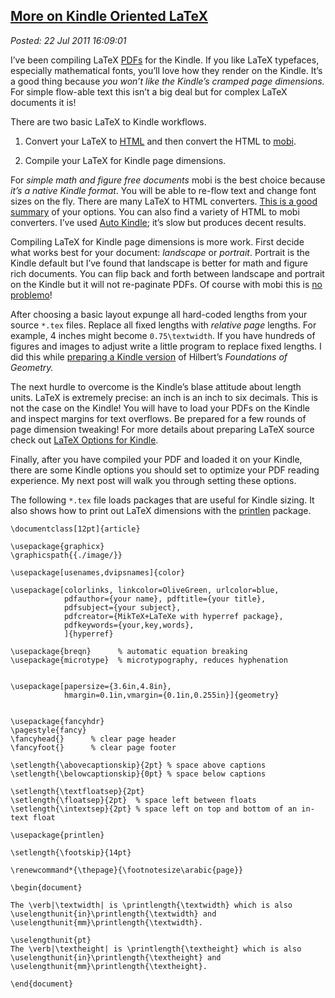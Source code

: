 [More on Kindle Oriented
LaTeX](http://bakerjd99.wordpress.com/2011/07/22/more-on-kindle-oriented-latex/)
---------------------------------------------------------------------------------------------------------

*Posted: 22 Jul 2011 16:09:01*

I’ve been compiling LaTeX [PDFs](http://www.fileinfo.com/extension/pdf)
for the Kindle. If you like LaTeX typefaces, especially mathematical
fonts, you’ll love how they render on the Kindle. It’s a good thing
because *you won’t like the Kindle’s cramped page dimensions.* For
simple flow-able text this isn’t a big deal but for complex LaTeX
documents it is!

There are two basic LaTeX to Kindle workflows.

1.  Convert your LaTeX to [HTML](http://www.fileinfo.com/extension/html)
    and then convert the HTML to
    [mobi](http://pcsupport.about.com/od/fileextensions/f/mobifile.htm).

2.  Compile your LaTeX for Kindle page dimensions.

For *simple math and figure free documents* mobi is the best choice
because *it’s a native Kindle format*. You will be able to re-flow text
and change font sizes on the fly. There are many LaTeX to HTML
converters. [This is a good summary](http://enc.com.au/docs/latexhtml/)
of your options. You can also find a variety of HTML to mobi converters.
I’ve used [Auto Kindle](http://sourceforge.net/projects/autokindle/);
it’s slow but produces decent results.

Compiling LaTeX for Kindle page dimensions is more work. First decide
what works best for your document: *landscape* or *portrait*. Portrait
is the Kindle default but I’ve found that landscape is better for math
and figure rich documents. You can flip back and forth between landscape
and portrait on the Kindle but it will not re-paginate PDFs. Of course
with mobi this is [no
problemo](http://www.youtube.com/watch?v=4QWfrxYt9DQ\&NR=1)!

After choosing a basic layout expunge all hard-coded lengths from your
source `*.tex` files. Replace all fixed lengths with *relative page*
lengths. For example, 4 inches might become `0.75\textwidth`. If you
have hundreds of figures and images to adjust write a little program to
replace fixed lengths. I did this while [preparing a Kindle
version](http://bakerjd99.wordpress.com/2011/07/12/open-source-hilbert-for-the-kindle/)
of Hilbert’s *Foundations of Geometry.*

The next hurdle to overcome is the Kindle’s blase attitude about length
units. LaTeX is extremely precise: an inch is an inch to six decimals.
This is not the case on the Kindle! You will have to load your PDFs on
the Kindle and inspect margins for text overflows. Be prepared for a few
rounds of page dimension tweaking! For more details about preparing
LaTeX source check out [LaTeX Options for
Kindle](http://www.faqoverflow.com/tex/16735.html).

Finally, after you have compiled your PDF and loaded it on your Kindle,
there are some Kindle options you should set to optimize your PDF
reading experience. My next post will walk you through setting these
options.

The following `*.tex` file loads packages that are useful for Kindle
sizing. It also shows how to print out LaTeX dimensions with the
[printlen](http://www.ctan.org/pkg/printlen) package.

    \documentclass[12pt]{article}

    \usepackage{graphicx}
    \graphicspath{{./image/}}

    \usepackage[usenames,dvipsnames]{color}

    \usepackage[colorlinks, linkcolor=OliveGreen, urlcolor=blue,
                pdfauthor={your name}, pdftitle={your title},
                pdfsubject={your subject},
                pdfcreator={MikTeX+LaTeXe with hyperref package},
                pdfkeywords={your,key,words},
                ]{hyperref}

    \usepackage{breqn}      % automatic equation breaking
    \usepackage{microtype}  % microtypography, reduces hyphenation


    \usepackage[papersize={3.6in,4.8in},
                hmargin=0.1in,vmargin={0.1in,0.255in}]{geometry}


    \usepackage{fancyhdr}
    \pagestyle{fancy}
    \fancyhead{}      % clear page header
    \fancyfoot{}      % clear page footer

    \setlength{\abovecaptionskip}{2pt} % space above captions
    \setlength{\belowcaptionskip}{0pt} % space below captions

    \setlength{\textfloatsep}{2pt} 
    \setlength{\floatsep}{2pt}  % space left between floats
    \setlength{\intextsep}{2pt} % space left on top and bottom of an in-text float

    \usepackage{printlen}

    \setlength{\footskip}{14pt}

    \renewcommand*{\thepage}{\footnotesize\arabic{page}}

    \begin{document}

    The \verb|\textwidth| is \printlength{\textwidth} which is also
    \uselengthunit{in}\printlength{\textwidth} and
    \uselengthunit{mm}\printlength{\textwidth}.

    \uselengthunit{pt}
    The \verb|\textheight| is \printlength{\textheight} which is also
    \uselengthunit{in}\printlength{\textheight} and
    \uselengthunit{mm}\printlength{\textheight}.

    \end{document}
